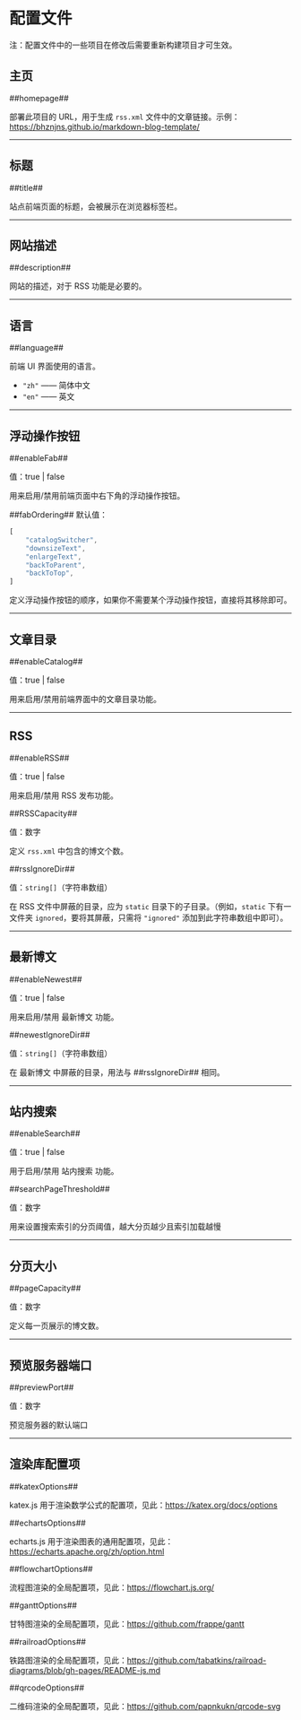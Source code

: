 # 配置文件

注：配置文件中的一些项目在修改后需要重新构建项目才可生效。

## 主页

##homepage##

部署此项目的 URL，用于生成 ``rss.xml`` 文件中的文章链接。示例：[https:\/\/bhznjns.github.io/markdown-blog-template/](https://bhznjns.github.io/markdown-blog-template/)

- - -

## 标题

##title##

站点前端页面的标题，会被展示在浏览器标签栏。

- - -

## 网站描述

##description##

网站的描述，对于 RSS 功能是必要的。

- - -

## 语言

##language##

前端 UI 界面使用的语言。

- ``"zh"`` —— 简体中文
- ``"en"`` —— 英文

- - -

## 浮动操作按钮

##enableFab##

值：true | false

用来启用/禁用前端页面中右下角的浮动操作按钮。

##fabOrdering##
默认值：
```javascript
[
    "catalogSwitcher",
    "downsizeText",
    "enlargeText",
    "backToParent",
    "backToTop",
]
```

定义浮动操作按钮的顺序，如果你不需要某个浮动操作按钮，直接将其移除即可。

- - -

## 文章目录

##enableCatalog##

值：true | false

用来启用/禁用前端界面中的文章目录功能。

- - -

## RSS

##enableRSS##

值：true | false

用来启用/禁用 RSS 发布功能。

##RSSCapacity##

值：数字

定义 ``rss.xml`` 中包含的博文个数。

##rssIgnoreDir##

值：``string[]``（字符串数组）

在 RSS 文件中屏蔽的目录，应为 ``static`` 目录下的子目录。（例如，``static`` 下有一文件夹 ``ignored``，要将其屏蔽，只需将 ``"ignored"`` 添加到此字符串数组中即可）。

- - -

## 最新博文

##enableNewest##

值：true | false

用来启用/禁用 最新博文 功能。


##newestIgnoreDir##

值：``string[]``（字符串数组）

在 最新博文 中屏蔽的目录，用法与 ##rssIgnoreDir## 相同。

- - -

## 站内搜索

##enableSearch##

值：true | false

用于启用/禁用 站内搜索 功能。


##searchPageThreshold##

值：数字

用来设置搜索索引的分页阈值，越大分页越少且索引加载越慢

- - -

## 分页大小

##pageCapacity##

值：数字

定义每一页展示的博文数。

- - -

## 预览服务器端口

##previewPort##

值：数字

预览服务器的默认端口

- - -

## 渲染库配置项

##katexOptions##

katex.js 用于渲染数学公式的配置项，见此：[https:\/\/katex.org/docs/options](https://katex.org/docs/options)

##echartsOptions##

echarts.js 用于渲染图表的通用配置项，见此：[https:\/\/echarts.apache.org/zh/option.html](https://echarts.apache.org/zh/option.html)

##flowchartOptions##

流程图渲染的全局配置项，见此：[https:\/\/flowchart.js.org/](https://flowchart.js.org/)

##ganttOptions##

甘特图渲染的全局配置项，见此：[https:\/\/github.com/frappe/gantt](https://github.com/frappe/gantt)

##railroadOptions##

铁路图渲染的全局配置项，见此：[https:\/\/github.com/tabatkins/railroad-diagrams/blob/gh-pages/README-js.md](https://github.com/tabatkins/railroad-diagrams/blob/gh-pages/README-js.md)

##qrcodeOptions##

二维码渲染的全局配置项，见此：[https:\/\/github.com/papnkukn/qrcode-svg](https://github.com/papnkukn/qrcode-svg)
